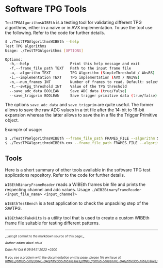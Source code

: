 # Software TPG Tools


`TestTPGAlgorithmsWIBEth` is a testing tool for validating different TPG algorithms, either in a naive or in AVX implementation. To use the tool use the following. Refer to the code for further details.

```sh
$ ./TestTPGAlgorithmsWIBEth --help 
Test TPG algorithms
Usage: ./TestTPGAlgorithms [OPTIONS]

Options:
  -h,--help                   Print this help message and exit
  -f,--frame_file_path TEXT   Path to the input frame file
  -a,--algorithm TEXT         TPG Algorithm (SimpleThreshold / AbsRS)
  -i,--implementation TEXT    TPG implementation (AVX / NAIVE)
  -n,--num_frames INT         Number of frames to read. Default: select all frames.
  -t,--swtpg_threshold INT    Value of the TPG threshold
  --save_adc_data BOOLEAN     Save ADC data (true/false)
  --save_trigprim BOOLEAN     Save trigger primitive data (true/false)
```

The options `save_adc_data` and `save_trigprim` are quite useful. The former allows to save the raw ADC values in a txt file after the 14-bit to 16-bit expansion whereas the latter allows to save the in a file the Trigger Primitive object. 

Example of usage: 
```sh
$ ./TestTPGAlgorithmsWIBEth --frame_file_path FRAMES_FILE --algorithm SimpleThreshold --implementation NAIVE --save_adc_data 1
$ ./TestTPGAlgorithmsWIBEth.cxx --frame_file_path FRAMES_FILE --algorithm SimpleThreshold --implementation AVX  --save_trigprim 1
```

## Tools 
Here is a short summary of other tools available in the software TPG test applications repository. Refer to the code for further details. 

`WIBEthBinaryFrameReader` reads a WIBEth frames bin file and prints the respecting channel and adc values. Usage `./WIB2BinaryFrameReader <input_file_name> <input_channel>`


`WIBEthTestBench` is a test application to check the unpacking step of the SWTPG. 

`WIBEthAddFakeHits` is a utility tool that is used to create a custom WIBEth frame file suitable for testing different patterns. 


-----

<font size="1">
_Last git commit to the markdown source of this page:_


_Author: adam-abed-abud_

_Date: Fri Oct 6 09:54:11 2023 +0200_

_If you see a problem with the documentation on this page, please file an Issue at [https://github.com/DUNE-DAQ/fdreadoutlibs/issues](https://github.com/DUNE-DAQ/fdreadoutlibs/issues)_
</font>
